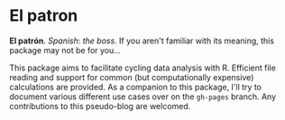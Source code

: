 # El patron

**El patrón**. *Spanish*: *the boss*. If you aren't familiar with its meaning, this package may not be for you...

This package aims to facilitate cycling data analysis with R. Efficient file reading and support for common (but computationally expensive) calculations are provided. As a companion to this package, I'll try to document various different use cases over on the `gh-pages` branch. Any contributions to this pseudo-blog are welcomed.

